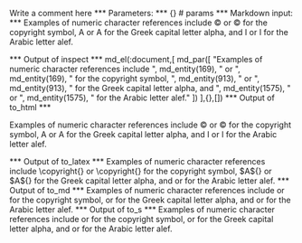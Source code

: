 Write a comment here
*** Parameters: ***
{} # params 
*** Markdown input: ***
Examples of numeric character references include &#169; or &#xA9; for the copyright symbol, &#913; or &#x391; for the Greek capital letter alpha, and &#1575; or &#x627; for the Arabic letter alef.


*** Output of inspect ***
md_el(:document,[
	md_par([
		"Examples of numeric character references include ",
		md_entity(169),
		" or ",
		md_entity(169),
		" for the copyright symbol, ",
		md_entity(913),
		" or ",
		md_entity(913),
		" for the Greek capital letter alpha, and ",
		md_entity(1575),
		" or ",
		md_entity(1575),
		" for the Arabic letter alef."
	])
],{},[])
*** Output of to_html ***
<p>Examples of numeric character references include &#169; or &#169; for the copyright symbol, &#913; or &#913; for the Greek capital letter alpha, and &#1575; or &#1575; for the Arabic letter alef.</p>
*** Output of to_latex ***
Examples of numeric character references include \copyright{} or \copyright{} for the copyright symbol, $A${} or $A${} for the Greek capital letter alpha, and  or  for the Arabic letter alef.
*** Output of to_md ***
Examples of numeric character
references include or for the copyright
symbol, or for the Greek capital letter
alpha, and or for the Arabic letter
alef.
*** Output of to_s ***
Examples of numeric character references include  or  for the copyright symbol,  or  for the Greek capital letter alpha, and  or  for the Arabic letter alef.
